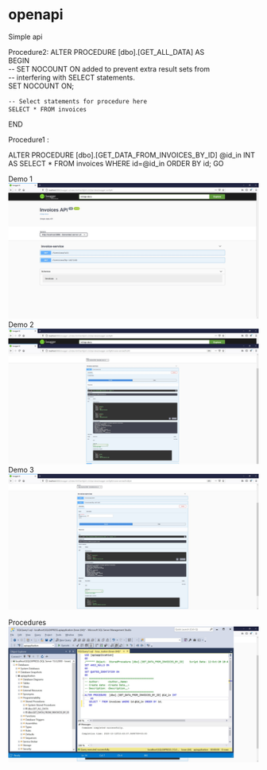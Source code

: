 # openapi
 Simple api

Procedure2:
ALTER PROCEDURE [dbo].[GET_ALL_DATA] 
AS  
BEGIN  
    -- SET NOCOUNT ON added to prevent extra result sets from  
    -- interfering with SELECT statements.  
    SET NOCOUNT ON;  
  
    -- Select statements for procedure here  
    SELECT * FROM invoices 
END 
 
Procedure1 :

ALTER PROCEDURE  [dbo].[GET_DATA_FROM_INVOICES_BY_ID] @id_in INT 
	AS
   SELECT * FROM invoices WHERE id=@id_in ORDER BY id;
 GO


Demo 1
<img src="https://raw.githubusercontent.com/worldthem/openapi/main/demo1.jpg">
Demo 2
<img src="https://raw.githubusercontent.com/worldthem/openapi/main/demo2.jpg">
Demo 3
<img src="https://raw.githubusercontent.com/worldthem/openapi/main/demo3.jpg">

Procedures
<img src="https://raw.githubusercontent.com/worldthem/openapi/main/demo4.jpg">
